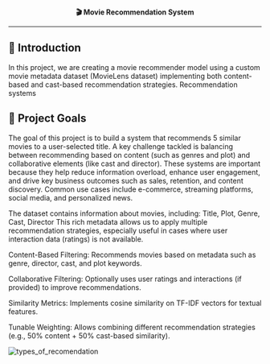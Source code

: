<p align="center"><strong>🎬 Movie Recommendation System</strong></p>

------------------------------
## 📝 Introduction
In this project, we are creating a movie recommender model using a custom movie metadata dataset (MovieLens dataset) implementing both content-based and cast-based recommendation strategies.
Recommendation systems 

## 🎯 Project Goals
The goal of this project is to build a system that recommends 5 similar movies to a user-selected title. A key challenge tackled is balancing between recommending based on content (such as genres and plot) and collaborative elements (like cast and director).
These systems are important because they help reduce information overload, enhance user engagement, and drive key business outcomes such as sales, retention, and content discovery.
Common use cases include e-commerce, streaming platforms, social media, and personalized news.

The dataset contains information about movies, including: Title, Plot, Genre, Cast, Director
This rich metadata allows us to apply multiple recommendation strategies, especially useful in cases where user interaction data (ratings) is not available.


Content-Based Filtering: Recommends movies based on metadata such as genre, director, cast, and plot keywords.

Collaborative Filtering: Optionally uses user ratings and interactions (if provided) to improve recommendations.

Similarity Metrics: Implements cosine similarity on TF-IDF vectors for textual features.

Tunable Weighting: Allows combining different recommendation strategies (e.g., 50% content + 50% cast-based similarity).



![types_of_recomendation](https://github.com/user-attachments/assets/ad06578e-92e5-41ba-b8fd-bcc01efa4883)



